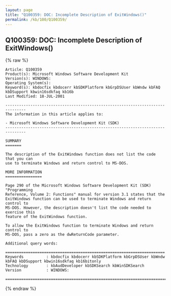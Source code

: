```yaml
---
layout: page
title: "Q100359: DOC: Incomplete Description of ExitWindows()"
permalink: /kb/100/Q100359/
---
```


## Q100359: DOC: Incomplete Description of ExitWindows()

{% raw %}

	Article: Q100359
	Product(s): Microsoft Windows Software Development Kit
	Version(s): WINDOWS:
	Operating System(s): 
	Keyword(s): kbdocfix kbdocerr kbSDKPlatform kbGrpDSUser kbWndw kbFAQ kbDSupport kbwin16sdkfaq kb16b
	Last Modified: 18-JUL-2001
	
	-------------------------------------------------------------------------------
	The information in this article applies to:
	
	- Microsoft Windows Software Development Kit (SDK) 
	-------------------------------------------------------------------------------
	
	SUMMARY
	=======
	
	The description of the ExitWindows function does not list the code that you can
	use to terminate Windows and return control to MS-DOS.
	
	MORE INFORMATION
	================
	
	Page 290 of the Microsoft Windows Software Development Kit (SDK) "Programming
	Reference, Volume 2: Functions" manual for version 3.1 states that the
	ExitWindows function can be used to terminate Windows and return control to
	MS-DOS. However, the description doesn't list the code needed to exercise this
	feature of the ExitWindows function.
	
	To allow the ExitWindows function to terminate Windows and return control to
	MS-DOS, pass a zero as the dwReturnCode parameter.
	
	Additional query words:
	
	======================================================================
	Keywords          : kbdocfix kbdocerr kbSDKPlatform kbGrpDSUser kbWndw kbFAQ kbDSupport kbwin16sdkfaq kb16bitonly 
	Technology        : kbAudDeveloper kbSDKSearch kbWinSDKSearch
	Version           : WINDOWS:
	
	=============================================================================
	

{% endraw %}

